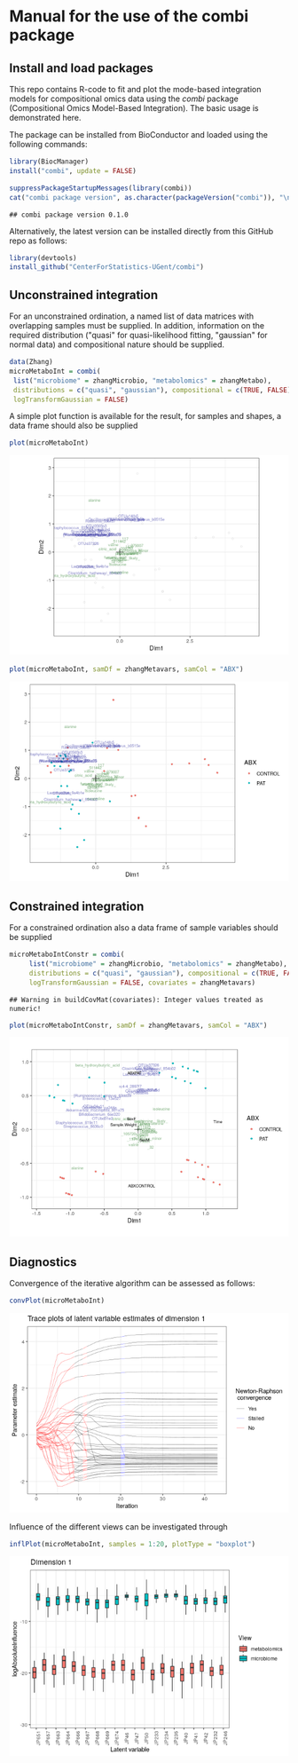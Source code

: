 
Manual for the use of the combi package
=======================================

Install and load packages
-------------------------

This repo contains R-code to fit and plot the mode-based integration models for compositional omics data using the *combi* package (Compositional Omics Model-Based Integration). The basic usage is demonstrated here.

The package can be installed from BioConductor and loaded using the following commands:

``` r
library(BiocManager)
install("combi", update = FALSE)
```

``` r
suppressPackageStartupMessages(library(combi))
cat("combi package version", as.character(packageVersion("combi")), "\n")
```

    ## combi package version 0.1.0

Alternatively, the latest version can be installed directly from this GitHub repo as follows:

``` r
library(devtools)
install_github("CenterForStatistics-UGent/combi")
```

Unconstrained integration
-------------------------

For an unconstrained ordination, a named list of data matrices with overlapping samples must be supplied. In addition, information on the required distribution ("quasi" for quasi-likelihood fitting, "gaussian" for normal data) and compositional nature should be supplied.

``` r
data(Zhang)
microMetaboInt = combi(
 list("microbiome" = zhangMicrobio, "metabolomics" = zhangMetabo),
 distributions = c("quasi", "gaussian"), compositional = c(TRUE, FALSE),
 logTransformGaussian = FALSE)
```

A simple plot function is available for the result, for samples and shapes, a data frame should also be supplied

``` r
plot(microMetaboInt)
```

![](README_files/figure-markdown_github/simplePlot-1.png)

``` r
plot(microMetaboInt, samDf = zhangMetavars, samCol = "ABX")
```

![](README_files/figure-markdown_github/colourPlot-1.png)

Constrained integration
-----------------------

For a constrained ordination also a data frame of sample variables should be supplied

``` r
microMetaboIntConstr = combi(
     list("microbiome" = zhangMicrobio, "metabolomics" = zhangMetabo),
     distributions = c("quasi", "gaussian"), compositional = c(TRUE, FALSE),
     logTransformGaussian = FALSE, covariates = zhangMetavars)
```

    ## Warning in buildCovMat(covariates): Integer values treated as numeric!

``` r
plot(microMetaboIntConstr, samDf = zhangMetavars, samCol = "ABX")
```

![](README_files/figure-markdown_github/colourPlotConstr-1.png)

Diagnostics
-----------

Convergence of the iterative algorithm can be assessed as follows:

``` r
convPlot(microMetaboInt)
```

![](README_files/figure-markdown_github/convPlot-1.png)

Influence of the different views can be investigated through

``` r
inflPlot(microMetaboInt, samples = 1:20, plotType = "boxplot")
```

![](README_files/figure-markdown_github/inflPlot-1.png)
